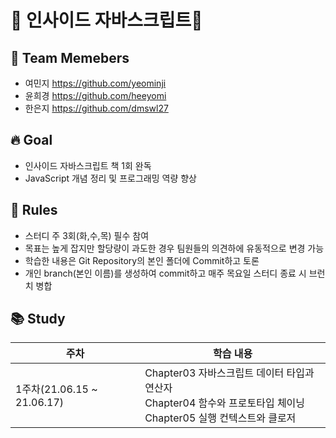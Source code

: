# 📖 인사이드 자바스크립트📖
## 🙆 Team Memebers
- 여민지 https://github.com/yeominji
- 윤희경 https://github.com/heeyomi
- 한은지 https://github.com/dmswl27

## 🔥 Goal
- 인사이드 자바스크립트 책 1회 완독
- JavaScript 개념 정리 및 프로그래밍 역량 향상

## 🤞 Rules
- 스터디 주 3회(화,수,목) 필수 참여
- 목표는 높게 잡지만 할당량이 과도한 경우 팀원들의 의견하에 유동적으로 변경 가능
- 학습한 내용은 Git Repository의 본인 폴더에 Commit하고 토론
- 개인 branch(본인 이름)를 생성하여 commit하고 매주 목요일 스터디 종료 시 브런치 병합

## 📚 Study
| 주차 |학습 내용 |
|--|--|
| 1주차(21.06.15 ~ 21.06.17) |Chapter03 자바스크립트 데이터 타입과 연산자<br>Chapter04 함수와 프로토타입 체이닝<br>Chapter05 실행 컨텍스트와 클로저|